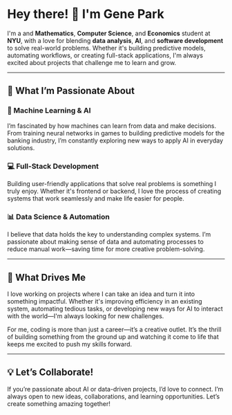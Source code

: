 # Hey there! 👋 I'm Gene Park

I'm a and **Mathematics**, **Computer Science**, and **Economics** student at **NYU**, with a love for blending **data analysis**, **AI**, and **software development** to solve real-world problems. Whether it's building predictive models, automating workflows, or creating full-stack applications, I'm always excited about projects that challenge me to learn and grow.

---

## 🚀 **What I’m Passionate About**

### **🧠 Machine Learning & AI**
I’m fascinated by how machines can learn from data and make decisions. From training neural networks in games to building predictive models for the banking industry, I’m constantly exploring new ways to apply AI in everyday solutions.

### **💻 Full-Stack Development**
Building user-friendly applications that solve real problems is something I truly enjoy. Whether it's frontend or backend, I love the process of creating systems that work seamlessly and make life easier for people.

### **📊 Data Science & Automation**
I believe that data holds the key to understanding complex systems. I’m passionate about making sense of data and automating processes to reduce manual work—saving time for more creative problem-solving.

---

## 🌱 **What Drives Me**

I love working on projects where I can take an idea and turn it into something impactful. Whether it's improving efficiency in an existing system, automating tedious tasks, or developing new ways for AI to interact with the world—I'm always looking for new challenges.  

For me, coding is more than just a career—it’s a creative outlet. It’s the thrill of building something from the ground up and watching it come to life that keeps me excited to push my skills forward.

---

## 💡 **Let’s Collaborate!**

If you’re passionate about AI or data-driven projects, I’d love to connect. I’m always open to new ideas, collaborations, and learning opportunities. Let’s create something amazing together!
